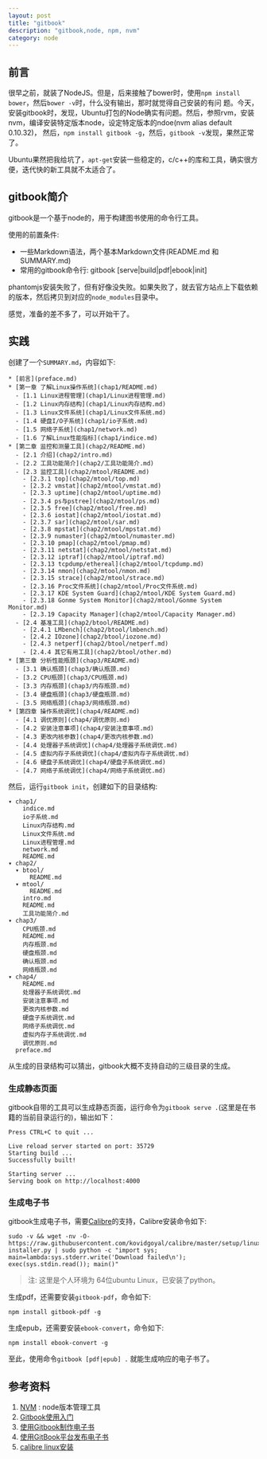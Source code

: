 ```yaml
---
layout: post
title: "gitbook"
description: "gitbook,node, npm, nvm"
category: node
---
```


## 前言

很早之前，就装了NodeJS。但是，后来接触了bower时，使用`npm install bower`，然后`bower -v`时，什么没有输出，那时就觉得自己安装的有问
题。今天，安装gitbook时，发现，Ubuntu打包的Node确实有问题。然后，参照rvm，安装nvm，编译安装特定版本node，设定特定版本的ndoe(nvm alias default 0.10.32)，
然后，`npm install gitbook -g`，然后，`gitbook -v`发现，果然正常了。

Ubuntu果然把我给坑了，`apt-get`安装一些稳定的，c/c++的库和工具，确实很方便，迭代快的新工具就不太适合了。

## gitbook简介

gitbook是一个基于node的，用于构建图书使用的命令行工具。

使用的前置条件: 

* 一些Markdown语法，两个基本Markdown文件(README.md 和 SUMMARY.md)
* 常用的gitbook命令行: gitbook [serve|build|pdf|ebook|init]

phantomjs安装失败了，但有好像没失败。如果失败了，就去官方站点上下载依赖的版本，然后拷贝到对应的`node_modules`目录中。

感觉，准备的差不多了，可以开始干了。

## 实践

创建了一个`SUMMARY.md`，内容如下:

```
* [前言](preface.md)
* [第一章 了解Linux操作系统](chap1/README.md)
  - [1.1 Linux进程管理](chap1/Linux进程管理.md)
  - [1.2 Linux内存结构](chap1/Linux内存结构.md)
  - [1.3 Linux文件系统](chap1/Linux文件系统.md)
  - [1.4 硬盘I/O子系统](chap1/io子系统.md)
  - [1.5 网络子系统](chap1/network.md)
  - [1.6 了解Linux性能指标](chap1/indice.md)
* [第二章 监控和测量工具](chap2/README.md)
  - [2.1 介绍](chap2/intro.md)
  - [2.2 工具功能简介](chap2/工具功能简介.md)
  - [2.3 监控工具](chap2/mtool/README.md)
    - [2.3.1 top](chap2/mtool/top.md)
    - [2.3.2 vmstat](chap2/mtool/vmstat.md)
    - [2.3.3 uptime](chap2/mtool/uptime.md)
    - [2.3.4 ps与pstree](chap2/mtool/ps.md)
    - [2.3.5 free](chap2/mtool/free.md)
    - [2.3.6 iostat](chap2/mtool/iostat.md)
    - [2.3.7 sar](chap2/mtool/sar.md)
    - [2.3.8 mpstat](chap2/mtool/mpstat.md)
    - [2.3.9 numaster](chap2/mtool/numaster.md)
    - [2.3.10 pmap](chap2/mtool/pmap.md)
    - [2.3.11 netstat](chap2/mtool/netstat.md)
    - [2.3.12 iptraf](chap2/mtool/iptraf.md)
    - [2.3.13 tcpdump/ethereal](chap2/mtool/tcpdump.md)
    - [2.3.14 nmon](chap2/mtool/nmon.md)
    - [2.3.15 strace](chap2/mtool/strace.md)
    - [2.3.16 Proc文件系统](chap2/mtool/Proc文件系统.md)
    - [2.3.17 KDE System Guard](chap2/mtool/KDE System Guard.md)
    - [2.3.18 Gonme System Monitor](chap2/mtool/Gonme System Monitor.md)
    - [2.3.19 Capacity Manager](chap2/mtool/Capacity Manager.md)
  - [2.4 基准工具](chap2/btool/README.md)
    - [2.4.1 LMbench](chap2/btool/lmbench.md)
    - [2.4.2 IOzone](chap2/btool/iozone.md)
    - [2.4.3 netperf](chap2/btool/netperf.md)
    - [2.4.4 其它有用工具](chap2/btool/other.md)
* [第三章 分析性能瓶颈](chap3/README.md)
  - [3.1 确认瓶颈](chap3/确认瓶颈.md)
  - [3.2 CPU瓶颈](chap3/CPU瓶颈.md)
  - [3.3 内存瓶颈](chap3/内存瓶颈.md)
  - [3.4 硬盘瓶颈](chap3/硬盘瓶颈.md)
  - [3.5 网络瓶颈](chap3/网络瓶颈.md)
* [第四章 操作系统调优](chap4/README.md)
  - [4.1 调优原则](chap4/调优原则.md)
  - [4.2 安装注意事项](chap4/安装注意事项.md)
  - [4.3 更改内核参数](chap4/更改内核参数.md)
  - [4.4 处理器子系统调优](chap4/处理器子系统调优.md)
  - [4.5 虚拟内存子系统调优](chap4/虚拟内存子系统调优.md)
  - [4.6 硬盘子系统调优](chap4/硬盘子系统调优.md)
  - [4.7 网络子系统调优](chap4/网络子系统调优.md)
```

然后，运行`gitbook init`，创建如下的目录结构: 

```
▾ chap1/
    indice.md
    io子系统.md
    Linux内存结构.md
    Linux文件系统.md
    Linux进程管理.md
    network.md
    README.md
▾ chap2/
  ▾ btool/
      README.md
  ▾ mtool/
      README.md
    intro.md
    README.md
    工具功能简介.md
▾ chap3/
    CPU瓶颈.md
    README.md
    内存瓶颈.md
    硬盘瓶颈.md
    确认瓶颈.md
    网络瓶颈.md
▾ chap4/
    README.md
    处理器子系统调优.md
    安装注意事项.md
    更改内核参数.md
    硬盘子系统调优.md
    网络子系统调优.md
    虚拟内存子系统调优.md
    调优原则.md
  preface.md
```

从生成的目录结构可以猜出，gitbook大概不支持自动的三级目录的生成。

### 生成静态页面

gitbook自带的工具可以生成静态页面，运行命令为`gitbook serve .`(这里是在书籍的当前目录运行的)，输出如下： 

```
Press CTRL+C to quit ...

Live reload server started on port: 35729
Starting build ...
Successfully built!

Starting server ...
Serving book on http://localhost:4000
```

### 生成电子书

gitbook生成电子书，需要[Calibre](http://calibre-ebook.com)的支持，Calibre安装命令如下: 

```
sudo -v && wget -nv -O- https://raw.githubusercontent.com/kovidgoyal/calibre/master/setup/linux-installer.py | sudo python -c "import sys; main=lambda:sys.stderr.write('Download failed\n'); exec(sys.stdin.read()); main()"
```
> 注: 这里是个人环境为 64位ubuntu Linux，已安装了python。

生成pdf，还需要安装`gitbook-pdf`，命令如下: 

    npm install gitbook-pdf -g

生成epub，还需要安装`ebook-convert`，命令如下:
    
    npm install ebook-convert -g

至此，使用命令`gitbook [pdf|epub] .` 就能生成响应的电子书了。


## 参考资料

1. [NVM](https://github.com/creationix/nvm) : node版本管理工具
2. [Gitbook使用入门](http://gitbook-zh.wanqingwong.com/)
3. [使用Gitbook制作电子书](http://www.ituring.com.cn/article/127645)
4. [使用GitBook平台发布电子书](http://www.ituring.com.cn/article/127744)
5. [calibre linux安装](http://calibre-ebook.com/download_linux)
